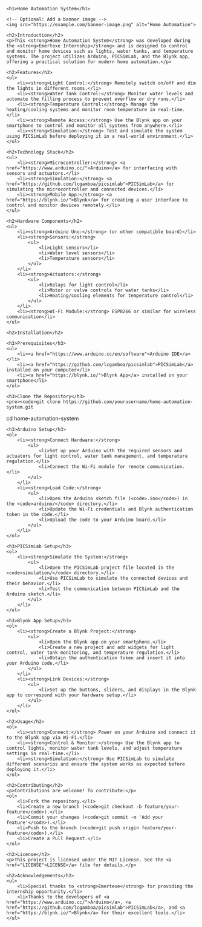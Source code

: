 <!DOCTYPE html>
<html lang="en">
<head>
    <meta charset="UTF-8">
    <meta name="viewport" content="width=device-width, initial-scale=1.0">
    <title>Home Automation System</title>
</head>
<body>

    <h1>Home Automation System</h1>

    <!-- Optional: Add a banner image -->
    <img src="https://example.com/banner-image.png" alt="Home Automation">

    <h2>Introduction</h2>
    <p>This <strong>Home Automation System</strong> was developed during the <strong>Emertexe Internship</strong> and is designed to control and monitor home devices such as lights, water tanks, and temperature systems. The project utilizes Arduino, PICSimLab, and the Blynk app, offering a practical solution for modern home automation.</p>

    <h2>Features</h2>
    <ul>
        <li><strong>Light Control:</strong> Remotely switch on/off and dim the lights in different rooms.</li>
        <li><strong>Water Tank Control:</strong> Monitor water levels and automate the filling process to prevent overflow or dry runs.</li>
        <li><strong>Temperature Control:</strong> Manage the heating/cooling systems and monitor room temperature in real-time.</li>
        <li><strong>Remote Access:</strong> Use the Blynk app on your smartphone to control and monitor all systems from anywhere.</li>
        <li><strong>Simulation:</strong> Test and simulate the system using PICSimLab before deploying it in a real-world environment.</li>
    </ul>

    <h2>Technology Stack</h2>
    <ul>
        <li><strong>Microcontroller:</strong> <a href="https://www.arduino.cc/">Arduino</a> for interfacing with sensors and actuators.</li>
        <li><strong>Simulation:</strong> <a href="https://github.com/lcgamboa/picsimlab">PICSimLab</a> for simulating the microcontroller and connected devices.</li>
        <li><strong>Mobile App:</strong> <a href="https://blynk.io/">Blynk</a> for creating a user interface to control and monitor devices remotely.</li>
    </ul>

    <h2>Hardware Components</h2>
    <ul>
        <li><strong>Arduino Uno:</strong> (or other compatible board)</li>
        <li><strong>Sensors:</strong>
            <ul>
                <li>Light sensors</li>
                <li>Water level sensors</li>
                <li>Temperature sensors</li>
            </ul>
        </li>
        <li><strong>Actuators:</strong>
            <ul>
                <li>Relays for light control</li>
                <li>Motor or valve controls for water tanks</li>
                <li>Heating/cooling elements for temperature control</li>
            </ul>
        </li>
        <li><strong>Wi-Fi Module:</strong> ESP8266 or similar for wireless communication</li>
    </ul>

    <h2>Installation</h2>

    <h3>Prerequisites</h3>
    <ul>
        <li><a href="https://www.arduino.cc/en/software">Arduino IDE</a></li>
        <li><a href="https://github.com/lcgamboa/picsimlab">PICSimLab</a> installed on your computer</li>
        <li><a href="https://blynk.io/">Blynk App</a> installed on your smartphone</li>
    </ul>

    <h3>Clone the Repository</h3>
    <pre><code>git clone https://github.com/yourusername/home-automation-system.git
cd home-automation-system
    </code></pre>

    <h3>Arduino Setup</h3>
    <ol>
        <li><strong>Connect Hardware:</strong>
            <ul>
                <li>Set up your Arduino with the required sensors and actuators for light control, water tank management, and temperature regulation.</li>
                <li>Connect the Wi-Fi module for remote communication.</li>
            </ul>
        </li>
        <li><strong>Load Code:</strong>
            <ul>
                <li>Open the Arduino sketch file (<code>.ino</code>) in the <code>arduino/</code> directory.</li>
                <li>Update the Wi-Fi credentials and Blynk authentication token in the code.</li>
                <li>Upload the code to your Arduino board.</li>
            </ul>
        </li>
    </ol>

    <h3>PICSimLab Setup</h3>
    <ol>
        <li><strong>Simulate the System:</strong>
            <ul>
                <li>Open the PICSimLab project file located in the <code>simulation/</code> directory.</li>
                <li>Use PICSimLab to simulate the connected devices and their behavior.</li>
                <li>Test the communication between PICSimLab and the Arduino sketch.</li>
            </ul>
        </li>
    </ol>

    <h3>Blynk App Setup</h3>
    <ol>
        <li><strong>Create a Blynk Project:</strong>
            <ul>
                <li>Open the Blynk app on your smartphone.</li>
                <li>Create a new project and add widgets for light control, water tank monitoring, and temperature regulation.</li>
                <li>Obtain the authentication token and insert it into your Arduino code.</li>
            </ul>
        </li>
        <li><strong>Link Devices:</strong>
            <ul>
                <li>Set up the buttons, sliders, and displays in the Blynk app to correspond with your hardware setup.</li>
            </ul>
        </li>
    </ol>

    <h2>Usage</h2>
    <ol>
        <li><strong>Connect:</strong> Power on your Arduino and connect it to the Blynk app via Wi-Fi.</li>
        <li><strong>Control & Monitor:</strong> Use the Blynk app to control lights, monitor water tank levels, and adjust temperature settings in real-time.</li>
        <li><strong>Simulation:</strong> Use PICSimLab to simulate different scenarios and ensure the system works as expected before deploying it.</li>
    </ol>

    <h2>Contributing</h2>
    <p>Contributions are welcome! To contribute:</p>
    <ol>
        <li>Fork the repository.</li>
        <li>Create a new branch (<code>git checkout -b feature/your-feature</code>).</li>
        <li>Commit your changes (<code>git commit -m 'Add your feature'</code>).</li>
        <li>Push to the branch (<code>git push origin feature/your-feature</code>).</li>
        <li>Create a Pull Request.</li>
    </ol>

    <h2>License</h2>
    <p>This project is licensed under the MIT License. See the <a href="LICENSE">LICENSE</a> file for details.</p>

    <h2>Acknowledgements</h2>
    <ul>
        <li>Special thanks to <strong>Emertexe</strong> for providing the internship opportunity.</li>
        <li>Thanks to the developers of <a href="https://www.arduino.cc/">Arduino</a>, <a href="https://github.com/lcgamboa/picsimlab">PICSimLab</a>, and <a href="https://blynk.io/">Blynk</a> for their excellent tools.</li>
    </ul>

</body>
</html>
